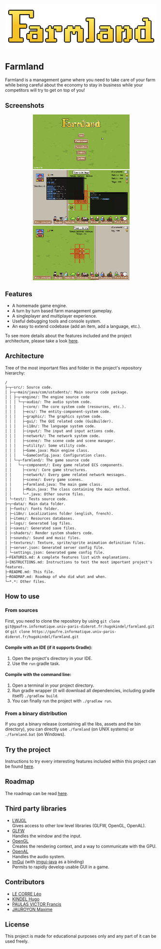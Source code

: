 <div align="center">
  <img width="500px" src="images/farmland.png" style="image-rendering: pixelated; image-rendering: -moz-crisp-edges; image-rendering: crisp-edges;">
</div>

# Farmland

Farmland is a management game where you need to take care of your farm while being careful about the economy to stay in business while your competitors will try to get on top of you!

## Screenshots

<div align="center">
    <img src="images/screenshot1.png" height="180px" style="image-rendering: pixelated; image-rendering: -moz-crisp-edges; image-rendering: crisp-edges;">
    <img src="images/screenshot2.png" height="180px" style="image-rendering: pixelated; image-rendering: -moz-crisp-edges; image-rendering: crisp-edges;">
    <img src="images/screenshot3.png" height="180px" style="image-rendering: pixelated; image-rendering: -moz-crisp-edges; image-rendering: crisp-edges;">
</div>

## Features

- A homemade game engine.
- A turn by turn based farm management gameplay.
- A singleplayer and multiplayer experience.
- Useful debugging tools and console system.
- An easy to extend codebase (add an item, add a language, etc.).

To see more details about the features included and the project architecture, please take a look [here](FEATURES.md).

## Architecture

Tree of the most important files and folder in the project's repository hierarchy:

```
/
├─┬─src/: Source code.
│ ├─┬─main/java/com/ustudents/: Main source code package.
│ │ ├─┬─engine/: The engine source code
│ │ │ └─┬─audio/: The audio system code.
│ │ │   ├─core/: The core system code (resources, etc.).
│ │ │   ├─ecs/: The entity-component-system code.
│ │ │   ├─graphic/: The graphics system code.
│ │ │   ├─gui/: The GUI related code (GuiBuilder).
│ │ │   ├─i18n/: The language system code.
│ │ │   ├─input/: The input and input actions code.
│ │ │   ├─network/: The network system code.
│ │ │   ├─scene/: The scene code and scene manager.
│ │ │   ├─utility/: Some utility code.
│ │ │   ├─Game.java: Main engine class.
│ │ │   └─GameConfig.java: Configuration class.
│ │ └─┬─farmland/: The game source code
│ │   └─┬─component/: Evey game related ECS components.
│ │     ├─core/: Core game structures.
│ │     ├─network/: Every game related network messages.
│ │     ├─scene/: Every game scenes.
│ │     ├─Farmland.java: The main game class.
│ │     ├─Main.java: The class containing the main method.
│ │     └─*.java: Other source files.
│ └─test/: Tests source code.
├─┬─data/: Main data folder.
│ ├─fonts/: Fonts folder.
│ ├─i18n/: Localizations folder (english, french).
│ ├─items/: Resources databases.
│ ├─logs/: Generated log files.
│ ├─saves/: Generated save files.
│ ├─shaders/: Render system shaders code.
│ ├─sounds/: Sound and music files.
│ ├─textures/: Texture, sprite/sprite animation definition files.
│ ├─server.json: Generated server config file.
│ └─settings.json: Generated game config file.
├─FEATURES.md: A complete features list with explanations.
├─INSTRUCTIONS.md: Instructions to test the most important project's features.
├─README.md: This file.
├─ROADMAP.md: Roadmap of who did what and when.
└─*.*: Other files.

```

## How to use

### From sources

First, you need to clone the repository by using `git clone git@gaufre.informatique.univ-paris-diderot.fr:hugokindel/farmland.git` or `git clone https://gaufre.informatique.univ-paris-diderot.fr/hugokindel/farmland.git`

#### Compile with an IDE (if it supports Gradle):

1) Open the project's directory in your IDE.
2) Use the `run` gradle task.

#### Compile with the command line:

1) Open a terminal in your project directory.
2) Run gradle wrapper (it will download all dependencies, including gradle itself) `./gradlew build`.
3) You can finally run the project with `./gradlew run`.

### From a binary distribution

If you got a binary release (containing all the libs, assets and the bin directory), you can directly use `./farmland` (on UNIX systems) or `./farmland.bat` (on Windows).

## Try the project

Instructions to try every interesting features included within this project can be found [here](INSTRUCTIONS.md).

## Roadmap

The roadmap can be read [here](ROADMAP.md).

## Third party libraries

- [LWJGL](https://www.glfw.org/)  
  Gives access to other low level libraries (GLFW, OpenGL, OpenAL).
- [GLFW](https://www.lwjgl.org/)  
  Handles the window and the input.
- [OpenGL](https://www.opengl.org/)  
  Creates the rendering context, and a way to communicate with the GPU.
- [OpenAL](https://www.openal.org/)  
  Handles the audio system.
- [ImGui](https://github.com/ocornut/imgui) (with [imgui-java](https://github.com/SpaiR/imgui-java) as a binding)  
  Permits to rapidly develop usable GUI in a game.

## Contributors

- [LE CORRE Léo](https://gaufre.informatique.univ-paris-diderot.fr/lecorre)
- [KINDEL Hugo](https://gaufre.informatique.univ-paris-diderot.fr/hugokindel)
- [PAULAS VICTOR Francis](https://gaufre.informatique.univ-paris-diderot.fr/paulasvi)
- [JAUROYON Maxime](https://gaufre.informatique.univ-paris-diderot.fr/jauroyon)

## License

This project is made for educational purposes only and any part of it can be used freely.